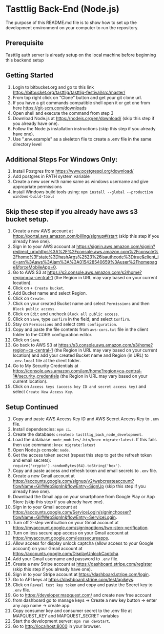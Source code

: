 # Tasttlig Back-End (Node.js)

The purpose of this README.md file is to show how to set up the development environment on your computer to run the repository.

## Prerequisite
Tasttlig auth server is already setup on the local machine before beginning this backend setup

## Getting Started
1. Login to bitbucket.org and go to this link https://bitbucket.org/tasttlig/tasttlig-festival/src/master/
2. From top right click on "Clone" button and get your git clone url.
3. If you have a git commands compatible shell open it or get one from here https://git-scm.com/downloads
4. Open shell and execute the command from step 3
5. Download Node.js at <https://nodejs.org/en/download/> (skip this step if you already have one).
6. Follow the Node.js installation instructions (skip this step if you already have one).
7. Use ".env.example" as a skeleton file to create a .env file in the same directory level

## Additional Steps For Windows Only:
1. Install Postgres from https://www.postgresql.org/download/
2. Add postgres in PATH system variable
3. Create a new user with name same as windows username and give appropriate permissions
4. install Windows build tools using: `npm install --global --production windows-build-tools`

## Skip these step if you already have aws s3 bucket setup.
1. Create a new AWS account at <https://portal.aws.amazon.com/billing/signup#/start> (skip this step if you already have one).
2. Sign in to your AWS account at <https://signin.aws.amazon.com/signin?redirect_uri=https%3A%2F%2Fconsole.aws.amazon.com%2Fconsole%2Fhome%3Fstate%3DhashArgs%2523%26isauthcode%3Dtrue&client_id=arn%3Aaws%3Aiam%3A%3A015428540659%3Auser%2Fhomepage&forceMobileApp=0>.
3. Go to AWS S3 at <https://s3.console.aws.amazon.com/s3/home?region=ca-central-1> (the Region in URL may vary based on your current location).
4. Click on `+ Create bucket`.
5. Add Bucket name and select Region.
6. Click on `Create`.
7. Click on your created Bucket name and select `Permissions` and then `Block public access`.
8. Click on `Edit` and uncheck `Block all public access`.
9. Click on `Save`, type `confirm` in the field, and select `Confirm`.
10. Stay on `Permissions` and select `CORS configuration`.
11. Copy and paste the file contents from `aws-cors.txt` file in the client folder to the CORS configuration editor.
12. Click on `Save`.
13. Go back to AWS S3 at <https://s3.console.aws.amazon.com/s3/home?region=ca-central-1> (the Region in URL may vary based on your current location) and add your created Bucket name and Region (in URL) to `.env.local` file at the client folder.
14. Go to My Security Credentials at <https://console.aws.amazon.com/iam/home?region=ca-central-1#/security_credentials> (the Region in URL may vary based on your current location).
15. Click on `Access keys (access key ID and secret access key)` and select `Create New Access Key`.

## Setup Continued
1. Copy and paste AWS Access Key ID and AWS Secret Access Key to `.env` file.
2. Install dependencies: `npm ci`.
3. Create the database: `createdb tasttlig_back_node_development`.
4. Load the database: `node_modules/.bin/knex migrate:latest`. If this fails then use command: `knex migrate:latest`
5. Open Node.js console: `node`.
6. Get the access token secret (repeat this step to get the refresh token and email secrets): `require('crypto').randomBytes(64).toString('hex')`.
7. Copy and paste access and refresh token and email secrets to `.env` file.
8. Create a new Gmail account at <https://accounts.google.com/signup/v2/webcreateaccount?flowName=GlifWebSignIn&flowEntry=SignUp> (skip this step if you already have one).
9. Download the Gmail app on your smartphone from Google Play or App Store (skip this step if you already have one).
10. Sign in to your Gmail account at <https://accounts.google.com/ServiceLogin/signinchooser?flowName=GlifWebSignIn&flowEntry=ServiceLogin>.
11. Turn off 2-step verification on your Gmail account at <https://myaccount.google.com/signinoptions/two-step-verification>.
12. Turn on less secure app access on your Gmail account at <https://myaccount.google.com/lesssecureapps>.
13. Allow access for display unlock captcha (allow access to your Google account) on your Gmail account at <https://accounts.google.com/DisplayUnlockCaptcha>.
14. Add your Gmail username and password to `.env` file.
15. Create a new Stripe account at <https://dashboard.stripe.com/register> (skip this step if you already have one).
16. Sign in to your Stripe account at <https://dashboard.stripe.com/login>.
17. Go to API keys at <https://dashboard.stripe.com/test/apikeys>.
18. Click on `Reveal test key token` and copy and paste the Secret key to `.env` file.
19. Go to https://developer.mapquest.com/ and create new free account
20. from dashboard go to manage keys -> Create a new key button -> enter any app name -> create app
21. Copy consumer key and consumer secret to the .env file at MAPQUEST_KEY and MAPQUEST_SECRET variables
22. Start the development server: `npm run devStart`.
23. Go to <http://localhost:8000> in your browser.